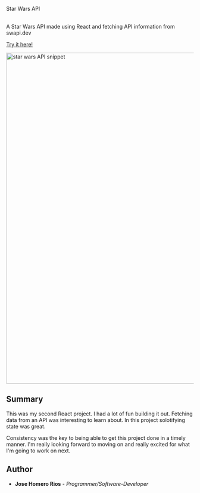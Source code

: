 Star Wars API

<br>
A Star Wars API made using React and fetching API information from swapi.dev

[Try it here!](https://guarded-temple-80086.herokuapp.com/)

<img width="887" alt="star wars API snippet" src="https://user-images.githubusercontent.com/58618050/93036226-23393b00-f5f4-11ea-9929-9221b8ea6911.PNG">

## Summary

This was my second React project. I had a lot of fun building it out. Fetching data from an API was interesting to learn about. In this project solotifying state was great.

Consistency was the key to being able to get this project done in a timely manner. I'm really looking forward to moving on and really excited for what I'm going to work on next.

## Author

* **Jose Homero Rios** - *Programmer/Software-Developer*